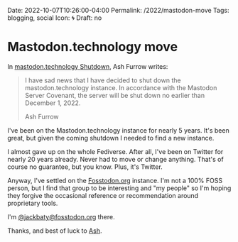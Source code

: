 Date: 2022-10-07T10:26:00-04:00
Permalink: /2022/mastodon-move
Tags: blogging, social
Icon: 🌀
Draft: no

# Mastodon.technology move
In [mastodon.technology Shutdown](https://ashfurrow.com/blog/mastodon-technology-shutdown/), Ash Furrow writes:

> I have sad news that I have decided to shut down the mastodon.technology instance. In accordance with the Mastodon Server Covenant, the server will be shut down no earlier than December 1, 2022.
>
> Ash Furrow

I've been on the Mastodon.technology instance for nearly 5 years. It's been great, but given the coming shutdown I needed to find a new instance.

I almost gave up on the whole Fediverse. After all, I've been on Twitter for nearly 20 years already. Never had to move or change anything. That's of course no guarantee, but you know. Plus, it's Twitter.

Anyway, I've settled on the [Fosstodon.org](https://fosstodon.org) instance. I'm not a 100% FOSS person, but I find that group to be interesting and "my people" so I'm hoping they forgive the occasional reference or recommendation around proprietary tools.

I'm [@jackbaty@fosstodon.org](https://fosstodon.org/web/@jackbaty) there.

Thanks, and best of luck to [Ash](https://masto.ashfurrow.com/@ashfurrow).

